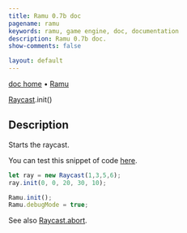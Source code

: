 ```yaml
---
title: Ramu 0.7b doc
pagename: ramu
keywords: ramu, game engine, doc, documentation
description: Ramu 0.7b doc.
show-comments: false

layout: default
---
```

[doc home](home) &#8226; [Ramu](../)  

[Raycast](Raycast).init()   

## Description
Starts the raycast.  

You can test this snippet of code [here](https://hermespasser.github.io/p/ramu/tryramu/?let%20ray%20=%20new%20Raycast(1,3,5,6);%0Aray.init(0,%200,%2020,%2030,%2010);%0A%0ARamu.init();%0ARamu.debugMode%20=%20true;).
```javascript
let ray = new Raycast(1,3,5,6);
ray.init(0, 0, 20, 30, 10);

Ramu.init();
Ramu.debugMode = true;
``` 
See also [Raycast.abort](Raycast.abort).
